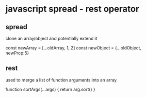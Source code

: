 # javascript spread - rest operator

## spread

clone an array/object and potentially extend it

const newArray = [...oldArray, 1, 2]
const newObject = {...oldObject, newProp:5}

## rest

used to merge a list of function arguments into an array

function sortArgs(...args) {
    return arg.sort()
}